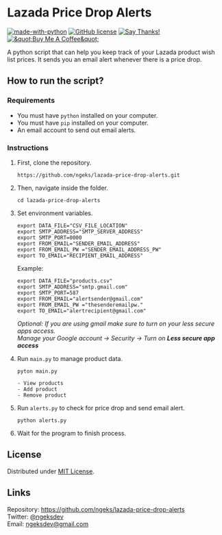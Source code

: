 <h1 class="code-line" data-line-start=0 data-line-end=1 ><a id="Lazada_Price_Drop_Alerts_0"></a>Lazada Price Drop Alerts</h1>
<p class="has-line-data" data-line-start="1" data-line-end="3"><a href="https://www.python.org/"><img src="https://img.shields.io/badge/Made%20with-Python-1f425f.svg" alt="made-with-python"></a> <a href="https://github.com/ngeks/lazada-price-drop-alerts/blob/main/LICENSE"><img src="https://badgen.net/github/license/Naereen/Strapdown.js" alt="GitHub license"></a> <a href="https://saythanks.io/to/ngeksdev"><img src="https://img.shields.io/badge/Say%20Thanks-!-1EAEDB.svg" alt="Say Thanks!"></a><br>
<a href="https://www.buymeacoffee.com/ngeks"><img src="https://www.buymeacoffee.com/assets/img/custom_images/orange_img.png" alt="&amp;quot;Buy Me A Coffee&amp;quot;"></a></p>
<p class="has-line-data" data-line-start="4" data-line-end="5">A python script that can help you keep track of your Lazada product wish list prices. It sends you an email alert whenever there is a price drop.</p>
<h2 class="code-line" data-line-start=6 data-line-end=7 ><a id="How_to_run_the_script_6"></a>How to run the script?</h2>
<h3 class="code-line" data-line-start=7 data-line-end=8 ><a id="Requirements_7"></a>Requirements</h3>
<ul>
<li class="has-line-data" data-line-start="8" data-line-end="9">You must have <code>python</code> installed on your computer.</li>
<li class="has-line-data" data-line-start="9" data-line-end="10">You must have <code>pip</code> installed on your computer.</li>
<li class="has-line-data" data-line-start="10" data-line-end="12">An email account to send out email alerts.</li>
</ul>
<h3 class="code-line" data-line-start=12 data-line-end=13 ><a id="Instructions_12"></a>Instructions</h3>
<ol>
<li class="has-line-data" data-line-start="13" data-line-end="18">
<p class="has-line-data" data-line-start="13" data-line-end="14">First, clone the repository.</p>
<pre><code class="has-line-data" data-line-start="15" data-line-end="17">https://github.com/ngeks/lazada-price-drop-alerts.git
</code></pre>
</li>
<li class="has-line-data" data-line-start="18" data-line-end="23">
<p class="has-line-data" data-line-start="18" data-line-end="19">Then, navigate inside the folder.</p>
<pre><code class="has-line-data" data-line-start="20" data-line-end="22">cd lazada-price-drop-alerts
</code></pre>
</li>
<li class="has-line-data" data-line-start="23" data-line-end="45">
<p class="has-line-data" data-line-start="23" data-line-end="24">Set environment variables.</p>
<pre><code class="has-line-data" data-line-start="25" data-line-end="32">export DATA_FILE=&quot;CSV_FILE_LOCATION&quot;
export SMTP_ADDRESS=&quot;SMTP_SERVER_ADDRESS&quot;
export SMTP_PORT=0000
export FROM_EMAIL=&quot;SENDER_EMAIL_ADDRESS&quot;
export FROM_EMAIL_PW =&quot;SENDER_EMAIL_ADDRESS_PW&quot;
export TO_EMAIL=&quot;RECIPIENT_EMAIL_ADDRESS&quot;
</code></pre>
<p class="has-line-data" data-line-start="32" data-line-end="33">Example:</p>
<pre><code class="has-line-data" data-line-start="34" data-line-end="41">export DATA_FILE=&quot;products.csv&quot;
export SMTP_ADDRESS=&quot;smtp.gmail.com&quot;
export SMTP_PORT=587
export FROM_EMAIL=&quot;alertsender@gmail.com&quot;
export FROM_EMAIL_PW =&quot;thesenderemailpw.&quot;
export TO_EMAIL=&quot;alertrecipient@gmail.com&quot;
</code></pre>
<p class="has-line-data" data-line-start="42" data-line-end="44"><em>Optional: If you are using gmail make sure to turn on your less secure apps access.</em><br>
<em>Manage your Google account -&gt; Security -&gt; Turn on <strong>Less secure app access</strong></em></p>
</li>
<li class="has-line-data" data-line-start="45" data-line-end="54">
<p class="has-line-data" data-line-start="45" data-line-end="46">Run <code>main.py</code> to manage product data.</p>
<pre><code class="has-line-data" data-line-start="47" data-line-end="49">pyton main.py
</code></pre>
<pre><code class="has-line-data" data-line-start="50" data-line-end="54">- View products
- Add product
- Remove product
</code></pre>
</li>
<li class="has-line-data" data-line-start="54" data-line-end="58">
<p class="has-line-data" data-line-start="54" data-line-end="55">Run <code>alerts.py</code> to check for price drop and send email alert.</p>
<pre><code class="has-line-data" data-line-start="56" data-line-end="58">python alerts.py
</code></pre>
</li>
<li class="has-line-data" data-line-start="58" data-line-end="60">
<p class="has-line-data" data-line-start="58" data-line-end="59">Wait for the program to finish process.</p>
</li>
</ol>
<h2 class="code-line" data-line-start=60 data-line-end=61 ><a id="License_60"></a>License</h2>
<p class="has-line-data" data-line-start="61" data-line-end="62">Distributed under <a href="https://github.com/ngeks/lazada-price-drop-alerts/blob/main/LICENSE">MIT License</a>.</p>
<h2 class="code-line" data-line-start=63 data-line-end=64 ><a id="Links_63"></a>Links</h2>
<p class="has-line-data" data-line-start="64" data-line-end="67">Repository: <a href="https://github.com/ngeks/lazada-price-drop-alerts">https://github.com/ngeks/lazada-price-drop-alerts</a><br>
Twitter: <a href="https://twitter.com/ngeksdev">@ngeksdev</a><br>
Email: <a href="mailto:ngeksdev@gmail.com">ngeksdev@gmail.com</a></p>
